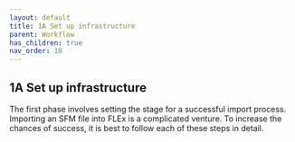 ```yaml
---
layout: default
title: 1A Set up infrastructure
parent: Workflow
has_children: true
nav_order: 10
---
```


## 1A Set up infrastructure

The first phase involves setting the stage for a successful import process. Importing an SFM file into FLEx is a complicated venture. To increase the chances of success, it is best to follow each of these steps in detail.
